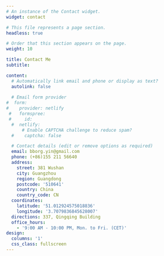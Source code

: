 ```yaml
---
# An instance of the Contact widget.
widget: contact

# This file represents a page section.
headless: true

# Order that this section appears on the page.
weight: 10

title: Contact Me
subtitle:

content:
  # Automatically link email and phone or display as text?
  autolink: false
  
  # Email form provider
#  form:
#    provider: netlify
 #   formspree:
 #     id:
  #  netlify:
      # Enable CAPTCHA challenge to reduce spam?
  #    captcha: false

  # Contact details (edit or remove options as required)
  email: bborg.yin@gmail.com
  phone: (+86)155 211 56640
  address:
    street: 381 Wushan
    city: Guangzhou
    region: Guangdong
    postcode: '510641'
    country: China
    country_code: CN
  coordinates:
    latitude: '51.012924575018836'
    longitude: '3.7079836845628007'
  directions: 337, Qingqing Building
  office_hours:
    - '9:00 AM - 10:00 PM, Mon. to Fri. (CET)'
design:
  columns: '1'
  css_class: fullscreen
---
```

